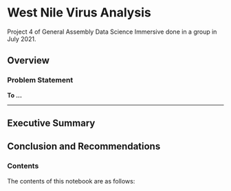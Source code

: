 # West Nile Virus Analysis

Project 4 of General Assembly Data Science Immersive done in a group in July 2021.

## Overview


### Problem Statement

**To ...**

---

## Executive Summary


## Conclusion and Recommendations

### Contents

The contents of this notebook are as follows: